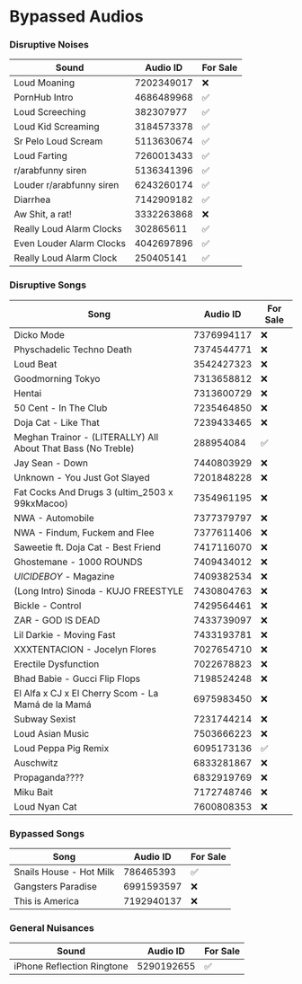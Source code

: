 # Bypassed Audios

### Disruptive Noises
Sound         | Audio ID     | For Sale
------------- | ------------ | ------------
Loud Moaning | 7202349017 | ❌
PornHub Intro | 4686489968 | ✅
Loud Screeching | 382307977 | ✅
Loud Kid Screaming | 3184573378 | ✅
Sr Pelo Loud Scream | 5113630674 | ✅
Loud Farting | 7260013433 | ✅
r/arabfunny siren | 5136341396 | ✅
Louder r/arabfunny siren | 6243260174 | ✅
Diarrhea | 7142909182 | ✅
Aw Shit, a rat! | 3332263868 | ❌
Really Loud Alarm Clocks | 302865611 | ✅
Even Louder Alarm Clocks | 4042697896 | ✅
Really Loud Alarm Clock | 250405141 | ✅

### Disruptive Songs 
Song          | Audio ID     | For Sale
------------- | ------------ | ------------
Dicko Mode | 7376994117 | ❌
Physchadelic Techno Death | 7374544771 | ❌
Loud Beat | 3542427323 | ❌
Goodmorning Tokyo | 7313658812 | ❌
Hentai | 7313600729 | ❌
50 Cent - In The Club | 7235464850 | ❌
Doja Cat - Like That | 7239433465 | ❌
Meghan Trainor - (LITERALLY) All About That Bass (No Treble) | 288954084 | ✅
Jay Sean - Down | 7440803929 | ❌
Unknown - You Just Got Slayed | 7201848228 | ❌
Fat Cocks And Drugs 3 (ultim_2503 x 99kxMacoo) | 7354961195 | ❌
NWA - Automobile | 7377379797 | ❌
NWA - Findum, Fuckem and Flee | 7377611406 | ❌
Saweetie ft. Doja Cat - Best Friend | 7417116070 | ❌
Ghostemane - 1000 ROUNDS | 7409434012 | ❌
$UICIDEBOY$ - Magazine | 7409382534 | ❌
(Long Intro) Sinoda - KUJO FREESTYLE | 7430804763 | ❌
Bickle - Control | 7429564461 | ❌
ZAR - GOD IS DEAD | 7433739097 | ❌
Lil Darkie - Moving Fast | 7433193781 | ❌
XXXTENTACION - Jocelyn Flores | 7027654710 | ❌
Erectile Dysfunction | 7022678823 | ❌
Bhad Babie - Gucci Flip Flops | 7198524248 | ❌
El Alfa x CJ x El Cherry Scom - La Mamá de la Mamá | 6975983450 | ❌
Subway Sexist | 7231744214 | ❌
Loud Asian Music | 7503666223 | ❌
Loud Peppa Pig Remix | 6095173136 | ✅
Auschwitz | 6833281867 | ❌
Propaganda???? | 6832919769 | ❌
Miku Bait | 7172748746 | ❌
Loud Nyan Cat | 7600808353 | ❌

### Bypassed Songs
Song          | Audio ID     | For Sale
------------- | ------------ | ------------
Snails House - Hot Milk | 786465393 | ✅
Gangsters Paradise | 6991593597 | ❌
This is America | 7192940137 | ❌

### General Nuisances
Sound         | Audio ID     | For Sale
------------- | ------------ | ------------
iPhone Reflection Ringtone | 5290192655 | ✅
